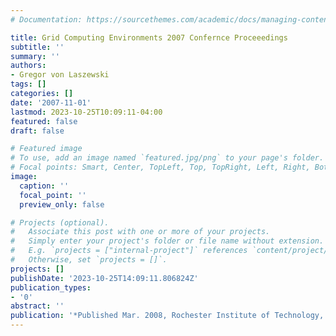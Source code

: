 ```yaml
---
# Documentation: https://sourcethemes.com/academic/docs/managing-content/

title: Grid Computing Environments 2007 Confernce Proceeedings
subtitle: ''
summary: ''
authors:
- Gregor von Laszewski
tags: []
categories: []
date: '2007-11-01'
lastmod: 2023-10-25T10:09:11-04:00
featured: false
draft: false

# Featured image
# To use, add an image named `featured.jpg/png` to your page's folder.
# Focal points: Smart, Center, TopLeft, Top, TopRight, Left, Right, BottomLeft, Bottom, BottomRight.
image:
  caption: ''
  focal_point: ''
  preview_only: false

# Projects (optional).
#   Associate this post with one or more of your projects.
#   Simply enter your project's folder or file name without extension.
#   E.g. `projects = ["internal-project"]` references `content/project/deep-learning/index.md`.
#   Otherwise, set `projects = []`.
projects: []
publishDate: '2023-10-25T14:09:11.806824Z'
publication_types:
- '0'
abstract: ''
publication: '*Published Mar. 2008, Rochester Institute of Technology, Rochester NY*'
---
```

